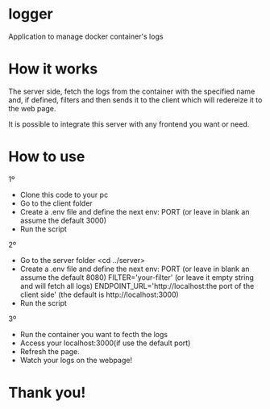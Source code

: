 # logger
Application to manage docker container's logs

# How it works

The server side, fetch the logs from the container with the specified name and, if defined, filters and then sends it to the client which will redereize it to the web page. 

It is possible to integrate this server with any frontend you want or need. 

# How to use

1º

- Clone this code to your pc
- Go to the client folder
	<cd client>
- Create a .env file and define the next env:
	 PORT (or leave in blank an assume the default 3000)
- Run the script
	<node server.js>

2º 
- Go to the server folder
	<cd ../server>
- Create a .env file and define the next env:
	PORT (or leave in blank an assume the default 8080)
	FILTER='your-filter' (or leave it empty string and will fetch all logs)
	ENDPOINT_URL='http://localhost:the port of the client side' (the default is http://localhost:3000)
- Run the script
	<node server.js>

3º
- Run the container you want to fecth the logs
- Access your localhost:3000(if use the default port)
- Refresh the page.
- Watch your logs on the webpage!

# Thank you! 
